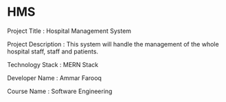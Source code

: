 # HMS

Project Title : Hospital Management System

Project Description : This system will handle the management of the whole hospital staff, staff and 
patients. 

Technology Stack : MERN Stack

Developer Name : Ammar Farooq

Course Name : Software Engineering
